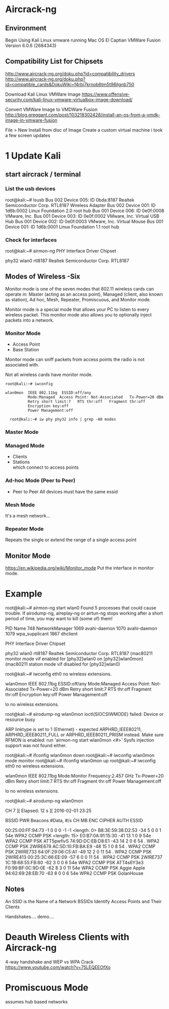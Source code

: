 # Aircrack-ng

## Environment
Begin Using Kali Linux vmware
running Mac OS El Captian
VMWare Fusion Version 6.0.6 (2684343)


## Compatibility List for Chipsets
http://www.aircrack-ng.org/doku.php?id=compatibility_drivers
http://www.aircrack-ng.org/doku.php?id=compatible_cards&DokuWiki=f4rbj7krnob6tm5t98jlgnb750


Download Kali Linux VMWare Image
https://www.offensive-security.com/kali-linux-vmware-virtualbox-image-download/

Convert VMWare Image to VMDWare Fusion
http://blog.greggant.com/post/103218302428/install-an-os-from-a-vmdk-image-in-vmware-fusion

File > New
Install from disc of Image
Create a custom virtual machine
i took a few screen updates

# 1 Update Kali

## start aircrack / terminal

### List the usb devices

root@kali:~# lsusb
Bus 002 Device 005: ID 0bda:8187 Realtek Semiconductor Corp. RTL8187 Wireless Adapter
Bus 002 Device 001: ID 1d6b:0002 Linux Foundation 2.0 root hub
Bus 001 Device 006: ID 0e0f:0008 VMware, Inc.
Bus 001 Device 003: ID 0e0f:0002 VMware, Inc. Virtual USB Hub
Bus 001 Device 002: ID 0e0f:0003 VMware, Inc. Virtual Mouse
Bus 001 Device 001: ID 1d6b:0001 Linux Foundation 1.1 root hub


### Check for interfaces
root@kali:~# airmon-ng
PHY	Interface	Driver		Chipset

phy32	wlan0		rtl8187		Realtek Semiconductor Corp. RTL8187

## Modes of Wireless -Six
Monitor mode is one of the seven modes that 802.11 wireless cards can operate in: Master (acting as an access point), Managed (client, also known as station), Ad hoc, Mesh, Repeater, Promiscuous, and Monitor mode.

Monitor mode is a special mode that allows your PC to listen to every wireless packet. This monitor mode also allows you to optionally inject packets into a network.

###  Monitor Mode  
* Access Point  
* Base Station  


Monitor mode can sniff packets from access points the radio is not associated with.

Not all wireless cards have monitor mode.


>>
  ```Shell
  root@kali:~# iwconfig

  wlan0mon  IEEE 802.11bg  ESSID:off/any
            Mode:Managed  Access Point: Not-Associated   Tx-Power=20 dBm
            Retry short limit:7   RTS thr:off   Fragment thr:off
            Encryption key:off
            Power Management:off

    root@kali:~# iw phy phy32 info | grep -A8 modes         
  ```
### Master Mode  
### Managed Mode  
* Clients  
* Stations  
which connect to access points

### Ad-hoc Mode (Peer to Peer)
* Peer to Peer
All devices must have the same essid

### Mesh Mode
It's a mesh network...

### Repeater Mode
Repeats the single or extend the range of a single access point


## Monitor Mode
https://en.wikipedia.org/wiki/Monitor_mode
Put the interface in monitor mode.

# Example
root@kali:~# airmon-ng start wlan0
Found 5 processes that could cause trouble.
If airodump-ng, aireplay-ng or airtun-ng stops working after
a short period of time, you may want to kill (some of) them!

  PID Name
  748 NetworkManager
 1069 avahi-daemon
 1070 avahi-daemon
 1079 wpa_supplicant
 1867 dhclient

PHY	Interface	Driver		Chipset

phy32	wlan0		rtl8187		Realtek Semiconductor Corp. RTL8187
		(mac80211 monitor mode vif enabled for [phy32]wlan0 on [phy32]wlan0mon)
		(mac80211 station mode vif disabled for [phy32]wlan0)


root@kali:~# iwconfig
eth0      no wireless extensions.

wlan0mon  IEEE 802.11bg  ESSID:off/any
          Mode:Managed  Access Point: Not-Associated   Tx-Power=20 dBm
          Retry short limit:7   RTS thr:off   Fragment thr:off
          Encryption key:off
          Power Management:off

lo        no wireless extensions.

root@kali:~# airodump-ng wlan0mon
ioctl(SIOCSIWMODE) failed: Device or resource busy

ARP linktype is set to 1 (Ethernet) - expected ARPHRD_IEEE80211,
ARPHRD_IEEE80211_FULL or ARPHRD_IEEE80211_PRISM instead.  Make
sure RFMON is enabled: run 'airmon-ng start wlan0mon <#>'
Sysfs injection support was not found either.

root@kali:~# ifconfig wlan0mon down
root@kali:~# iwconfig wlan0mon mode monitor
root@kali:~# ifconfig wlan0mon up
root@kali:~# iwconfig
eth0      no wireless extensions.

wlan0mon  IEEE 802.11bg  Mode:Monitor  Frequency:2.457 GHz  Tx-Power=20 dBm
          Retry short limit:7   RTS thr:off   Fragment thr:off
          Power Management:off

lo        no wireless extensions.

root@kali:~# airodump-ng wlan0mon


 CH  7 ][ Elapsed: 12 s ][ 2016-02-01 23:25

 BSSID              PWR  Beacons    #Data, #/s  CH  MB   ENC  CIPHER AUTH ESSID

 00:25:00:FF:94:73   -1        0        0    0  -1  -1                    <length:  0>
 B8:3E:59:38:D2:53  -34        5        0    0   1  54e  WPA2 CCMP   PSK  <length: 15>
 E0:B7:0A:91:15:30  -41       13        1    0   9  54e  WPA2 CCMP   PSK  ATT5pwfivS
 74:9D:DC:EB:D8:E1  -43       14        2    0   6  54 . WPA2 CCMP   PSK  2WIRE678
 AC:5D:10:FB:BA:E9  -48       15        1    0   8  54 . WPA2 CCMP   PSK  2WIRE733
 64:0F:29:06:C5:A1  -49       12        2    0  11  54 . WPA2 CCMP   PSK  2WIRE413
 00:25:3C:66:EE:09  -57        6        0    0  11  54 . WPA2 CCMP   PSK  2WIRE737
 1C:1B:68:55:FB:80  -62        3        0    0   6  54e  WPA2 CCMP   PSK  ATT4s6Y3e3
 F0:99:BF:0C:9D:0E  -62        8        3    0  11  54e  WPA2 CCMP   PSK  Aggie Apple
 94:62:69:28:EB:70  -63        8        0    0   6  54e  WPA2 CCMP   PSK  GolanHouse


## Notes
An SSID is the Name of a Network
BSSIDs Identify Access Points and Their Clients

Handshakes.... demo....


# Deauth Wireless Clients with Aircrack-ng
4-way handshake and WEP vs WPA Crack
https://www.youtube.com/watch?v=75LEQEEOfXo


# Promiscuous Mode
assumes hub based networks
